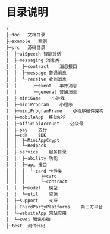 # 目录说明
    
    /
    ├─doc   文档目录
    ├─example   案例
    ├─src   源码目录
    │  ├─aiSpeech 智能对话
    │  ├─messaging 消息类
    │  │  ├─contract    消息接口
    │  │  ├─message 普通消息
    │  │  └─receive 收到消息
    │  │      ├─event   事件消息
    │  │      └─general 普通消息
    │  ├─miniGame    小游戏
    │  ├─miniProgram    小程序
    │  ├─miniProgramFrame    小程序硬件架构
    │  ├─mobileApp  移动APP
    │  ├─officialAccount    公众号
    │  ├─pay    支付
    │  ├─sdk    SDK
    │  │  ├─MiniAppCrypt
    │  │  └─Redpack
    │  ├─service    服务目录
    │  │  ├─ability 功能
    │  │  ├─api 接口
    │  │  │  └─card 卡券类
    │  │  │      ├─card
    │  │  │      └─contract
    │  │  ├─model   模型
    │  │  └─util    资源
    │  ├─support    支持
    │  ├─ThirdPartyPlatforms    第三方平台
    │  └─websiteApp 网站应用
    │  └─xwei 腾讯小微
    ├─test  测试代码
